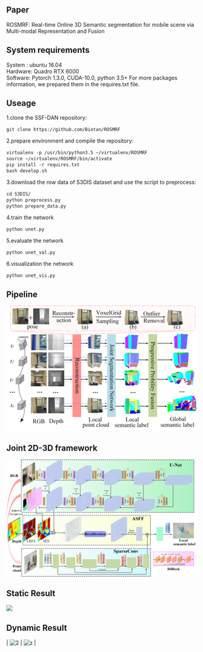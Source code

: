 ## Paper
ROSMRF: Real-time Online 3D Semantic segmentation for mobile scene via Multi-modal Representation and Fusion

## System requirements
System : ubuntu 16.04  
Hardware: Quadro RTX 6000  
Software: Pytorch 1.3.0, CUDA-10.0, python 3.5+  For more packages information, we prepared them in the requires.txt file. 
## Useage
1.clone the SSF-DAN repository:  
```
git clone https://github.com/Biotan/ROSMRF
```
2.prepare environment and compile the repository:  
```
virtualenv -p /usr/bin/python3.5 ~/virtualenv/ROSMRF
source ~/virtualenv/ROSMRF/bin/activate
pip install -r requires.txt
bash develop.sh
```
3.download the row data of S3DIS dataset and use the script to preprocess:
```
cd S3DIS/
python preprocess.py
python prepare_data.py
```
4.train the network
```
python unet.py
```
5.evaluate the network
```
python unet_val.py
```
6.visualization the network
```
python unet_vis.py
```
## Pipeline
<img src="https://github.com/Biotan/ROSMRF/blob/main/S3DIS/Img/reconstruct.png" width="600" /><br/>
## Joint 2D-3D framework
<img src="https://github.com/Biotan/ROSMRF/blob/main/S3DIS/Img/framework.png" width="600" /><br/>
## Static Result
<img src="https://github.com/Biotan/ROSMRF/blob/main/S3DIS/Img/S3DIS.png" width="800" /><br/>
## Dynamic Result

| ![2](S3DIS/Img/2D.gif)   | ![z](S3DIS/Img/3D.gif) |

